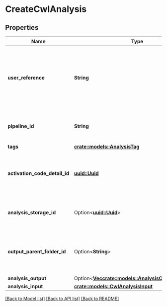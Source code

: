 # CreateCwlAnalysis

## Properties

Name | Type | Description | Notes
------------ | ------------- | ------------- | -------------
**user_reference** | **String** | The user-reference of the analysis. This should be something meaningful for the user. | 
**pipeline_id** | **String** | The pipeline for which an analysis will be created. | 
**tags** | [**crate::models::AnalysisTag**](AnalysisTag.md) |  | 
**activation_code_detail_id** | [**uuid::Uuid**](uuid::Uuid.md) | Indicates under which activation code the pipeline is executed. | 
**analysis_storage_id** | Option<[**uuid::Uuid**](uuid::Uuid.md)> | The id of the storage to use for the analysis. | [optional]
**output_parent_folder_id** | Option<**String**> | The id of the folder in which the output folder should be created. | [optional]
**analysis_output** | Option<[**Vec<crate::models::AnalysisOutputMapping>**](AnalysisOutputMapping.md)> |  | [optional]
**analysis_input** | [**crate::models::CwlAnalysisInput**](CwlAnalysisInput.md) |  | 

[[Back to Model list]](../README.md#documentation-for-models) [[Back to API list]](../README.md#documentation-for-api-endpoints) [[Back to README]](../README.md)


